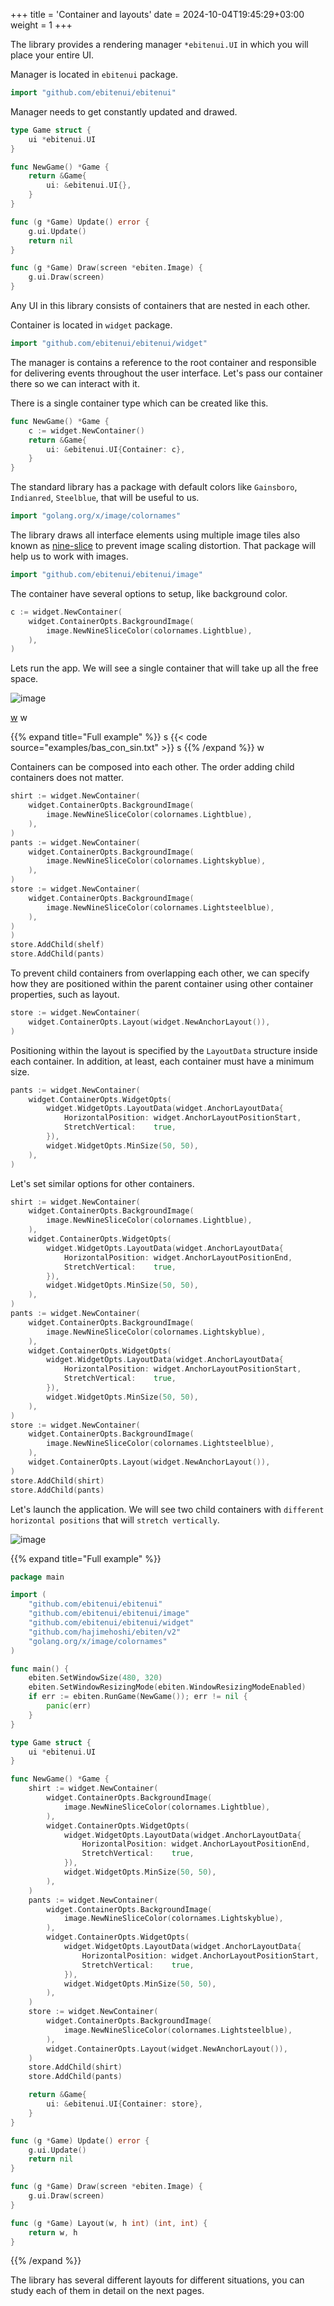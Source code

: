 +++
title = 'Container and layouts'
date = 2024-10-04T19:45:29+03:00
weight = 1
+++

The library provides a rendering manager `*ebitenui.UI` in 
which you will place your entire UI.

Manager is located in `ebitenui` package.
```go
import "github.com/ebitenui/ebitenui"
```

Manager needs to get constantly updated and drawed.
```go
type Game struct {
	ui *ebitenui.UI
}

func NewGame() *Game {
	return &Game{
		ui: &ebitenui.UI{},
	}
}

func (g *Game) Update() error {
	g.ui.Update()
	return nil
}

func (g *Game) Draw(screen *ebiten.Image) {
	g.ui.Draw(screen)
}
```

Any UI in this library consists of containers that are nested in each other.

Container is located in `widget` package.
```go
import "github.com/ebitenui/ebitenui/widget"
```

The manager is contains a reference to the root container and responsible for delivering events throughout the user interface.
Let's pass our container there so we can interact with it.

There is a single container type which can be created like this.
```go
func NewGame() *Game {
    c := widget.NewContainer()
    return &Game{
        ui: &ebitenui.UI{Container: c},
    }
}
```

The standard library has a package with default colors like `Gainsboro`, `Indianred`, `Steelblue`,  that will be useful to us.

```go
import "golang.org/x/image/colornames"
```

The library draws all interface elements using multiple image tiles also known as [nine-slice](https://en.wikipedia.org/wiki/9-slice_scaling) to prevent image scaling distortion. That package will help us to work with images.

```go
import "github.com/ebitenui/ebitenui/image"
```

The container have several options to setup, like background color.

```go
c := widget.NewContainer(
    widget.ContainerOpts.BackgroundImage(
        image.NewNineSliceColor(colornames.Lightblue),
    ),
)
```

Lets run the app. We will see a single container that will take up all the free space.

![image](examples/bas_con_sin.png)

[w](examples/bas_con_sin.txt)
w

{{% expand title="Full example" %}}
s
{{< code source="examples/bas_con_sin.txt" >}}
s
{{% /expand %}}
w

Containers can be composed into each other. The order adding child containers does not matter.

```go
shirt := widget.NewContainer(
    widget.ContainerOpts.BackgroundImage(
        image.NewNineSliceColor(colornames.Lightblue),
    ),
)
pants := widget.NewContainer(
    widget.ContainerOpts.BackgroundImage(
        image.NewNineSliceColor(colornames.Lightskyblue),
    ),
)
store := widget.NewContainer(
    widget.ContainerOpts.BackgroundImage(
        image.NewNineSliceColor(colornames.Lightsteelblue),
    ),
)
)
store.AddChild(shelf)
store.AddChild(pants)
```

To prevent child containers from overlapping each other, we can specify how they are positioned within the parent container using other container properties, such as layout.

```go
store := widget.NewContainer(
    widget.ContainerOpts.Layout(widget.NewAnchorLayout()),
)
```

Positioning within the layout is specified by the `LayoutData` structure inside each container. In addition, at least, each container must have a minimum size.

```go
pants := widget.NewContainer(
    widget.ContainerOpts.WidgetOpts(
        widget.WidgetOpts.LayoutData(widget.AnchorLayoutData{
            HorizontalPosition: widget.AnchorLayoutPositionStart,
            StretchVertical:    true,
        }),
        widget.WidgetOpts.MinSize(50, 50),
    ),
)
```

Let's set similar options for other containers.

```go
shirt := widget.NewContainer(
    widget.ContainerOpts.BackgroundImage(
        image.NewNineSliceColor(colornames.Lightblue),
    ),
    widget.ContainerOpts.WidgetOpts(
        widget.WidgetOpts.LayoutData(widget.AnchorLayoutData{
            HorizontalPosition: widget.AnchorLayoutPositionEnd,
            StretchVertical:    true,
        }),
        widget.WidgetOpts.MinSize(50, 50),
    ),
)
pants := widget.NewContainer(
    widget.ContainerOpts.BackgroundImage(
        image.NewNineSliceColor(colornames.Lightskyblue),
    ),
    widget.ContainerOpts.WidgetOpts(
        widget.WidgetOpts.LayoutData(widget.AnchorLayoutData{
            HorizontalPosition: widget.AnchorLayoutPositionStart,
            StretchVertical:    true,
        }),
        widget.WidgetOpts.MinSize(50, 50),
    ),
)
store := widget.NewContainer(
    widget.ContainerOpts.BackgroundImage(
        image.NewNineSliceColor(colornames.Lightsteelblue),
    ),
    widget.ContainerOpts.Layout(widget.NewAnchorLayout()),
)
store.AddChild(shirt)
store.AddChild(pants)
```

Let's launch the application. We will see two child containers with `different horizontal positions` that will `stretch vertically`.

![image](examples/bas_con_mul.png)


{{% expand title="Full example" %}}
```go
package main

import (
	"github.com/ebitenui/ebitenui"
	"github.com/ebitenui/ebitenui/image"
	"github.com/ebitenui/ebitenui/widget"
	"github.com/hajimehoshi/ebiten/v2"
	"golang.org/x/image/colornames"
)

func main() {
	ebiten.SetWindowSize(480, 320)
	ebiten.SetWindowResizingMode(ebiten.WindowResizingModeEnabled)
	if err := ebiten.RunGame(NewGame()); err != nil {
		panic(err)
	}
}

type Game struct {
	ui *ebitenui.UI
}

func NewGame() *Game {
	shirt := widget.NewContainer(
		widget.ContainerOpts.BackgroundImage(
			image.NewNineSliceColor(colornames.Lightblue),
		),
		widget.ContainerOpts.WidgetOpts(
			widget.WidgetOpts.LayoutData(widget.AnchorLayoutData{
				HorizontalPosition: widget.AnchorLayoutPositionEnd,
				StretchVertical:    true,
			}),
			widget.WidgetOpts.MinSize(50, 50),
		),
	)
	pants := widget.NewContainer(
		widget.ContainerOpts.BackgroundImage(
			image.NewNineSliceColor(colornames.Lightskyblue),
		),
		widget.ContainerOpts.WidgetOpts(
			widget.WidgetOpts.LayoutData(widget.AnchorLayoutData{
				HorizontalPosition: widget.AnchorLayoutPositionStart,
				StretchVertical:    true,
			}),
			widget.WidgetOpts.MinSize(50, 50),
		),
	)
	store := widget.NewContainer(
		widget.ContainerOpts.BackgroundImage(
			image.NewNineSliceColor(colornames.Lightsteelblue),
		),
		widget.ContainerOpts.Layout(widget.NewAnchorLayout()),
	)
	store.AddChild(shirt)
	store.AddChild(pants)

	return &Game{
		ui: &ebitenui.UI{Container: store},
	}
}

func (g *Game) Update() error {
	g.ui.Update()
	return nil
}

func (g *Game) Draw(screen *ebiten.Image) {
	g.ui.Draw(screen)
}

func (g *Game) Layout(w, h int) (int, int) {
	return w, h
}
```
{{% /expand %}}

The library has several different layouts for different situations, you can study each of them in detail on the next pages.

